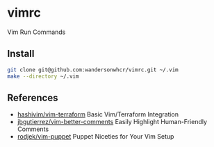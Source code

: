 # vimrc

Vim Run Commands

## Install

```bash
git clone git@github.com:wandersonwhcr/vimrc.git ~/.vim
make --directory ~/.vim
```

## References

* [hashivim/vim-terraform](https://github.com/hashivim/vim-terraform) Basic Vim/Terraform Integration
* [jbgutierrez/vim-better-comments](https://github.com/jbgutierrez/vim-better-comments) Easily Highlight Human-Friendly Comments
* [rodjek/vim-puppet](https://github.com/rodjek/vim-puppet) Puppet Niceties for Your Vim Setup
